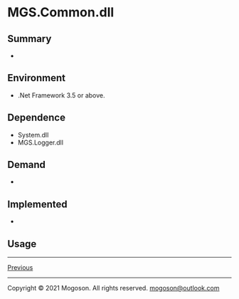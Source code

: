 ﻿# MGS.Common.dll

## Summary
- 

## Environment
- .Net Framework 3.5 or above.

## Dependence
- System.dll
- MGS.Logger.dll

## Demand
- 

## Implemented

- 

## Usage

------

[Previous](../../README.md)

------

Copyright © 2021 Mogoson. All rights reserved.	mogoson@outlook.com